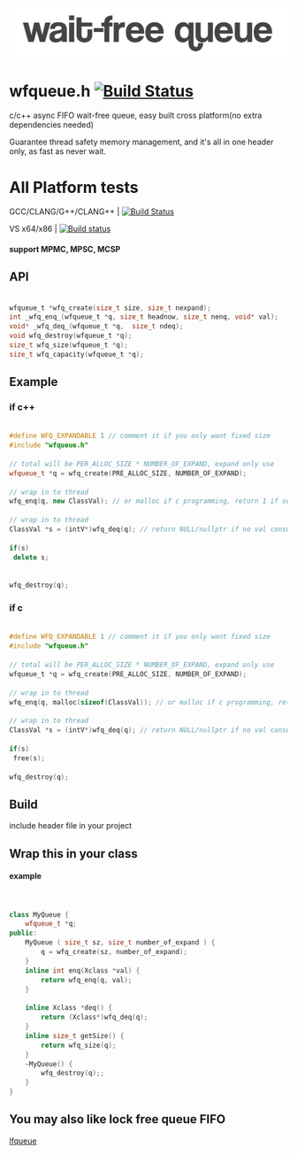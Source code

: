 <p align="left"><img src="wfqueue_logo.png" alt="wfqueue logo" /></p>

# wfqueue.h [![Build Status](https://travis-ci.org/Taymindis/wfqueue.svg?branch=master)](https://travis-ci.org/Taymindis/wfqueue)

c/c++ async FIFO wait-free queue, easy built cross platform(no extra dependencies needed) 

Guarantee thread safety memory management, and it's all in one header only, as fast as never wait.


# All Platform tests

GCC/CLANG/G++/CLANG++ | [![Build Status](https://travis-ci.org/Taymindis/wfqueue.svg?branch=master)](https://travis-ci.org/Taymindis/wfqueue)

VS x64/x86 | [![Build status](https://ci.appveyor.com/api/projects/status/k8rwm0cyfd4tq481?svg=true)](https://ci.appveyor.com/project/Taymindis/wfqueue)


#### support MPMC, MPSC, MCSP

## API 
```c

wfqueue_t *wfq_create(size_t size, size_t nexpand);
int _wfq_enq_(wfqueue_t *q, size_t headnow, size_t nenq, void* val);
void* _wfq_deq_(wfqueue_t *q,  size_t ndeq);
void wfq_destroy(wfqueue_t *q);
size_t wfq_size(wfqueue_t *q);
size_t wfq_capacity(wfqueue_t *q);

```


## Example

### if c++

```c++

#define WFQ_EXPANDABLE 1 // comment it if you only want fixed size
#include "wfqueue.h"

// total will be PER_ALLOC_SIZE * NUMBER_OF_EXPAND, expand only use
wfqueue_t *q = wfq_create(PRE_ALLOC_SIZE, NUMBER_OF_EXPAND); 

// wrap in to thread
wfq_enq(q, new ClassVal); // or malloc if c programming, return 1 if success enqueue

// wrap in to thread
ClassVal *s = (intV*)wfq_deq(q); // return NULL/nullptr if no val consuming

if(s)
 delete s;


wfq_destroy(q);

```

### if c

```c

#define WFQ_EXPANDABLE 1 // comment it if you only want fixed size
#include "wfqueue.h"

// total will be PER_ALLOC_SIZE * NUMBER_OF_EXPAND, expand only use
wfqueue_t *q = wfq_create(PRE_ALLOC_SIZE, NUMBER_OF_EXPAND); 

// wrap in to thread
wfq_enq(q, malloc(sizeof(ClassVal)); // or malloc if c programming, return 1 if success enqueue

// wrap in to thread
ClassVal *s = (intV*)wfq_deq(q); // return NULL/nullptr if no val consuming

if(s)
 free(s);

wfq_destroy(q);

```

## Build

include header file in your project


## Wrap this in your class

#### example 

```c++


class MyQueue {
	wfqueue_t *q;
public:
	MyQueue ( size_t sz, size_t number_of_expand ) {
		q = wfq_create(sz, number_of_expand);
	}
	inline int enq(Xclass *val) {
		return wfq_enq(q, val);
	}

	inline Xclass *deq() {
		return (Xclass*)wfq_deq(q);
	}
	inline size_t getSize() {
		return wfq_size(q);
	}
	~MyQueue() {
		wfq_destroy(q);;
	}
}

```


## You may also like lock free queue FIFO

[lfqueue](https://github.com/Taymindis/wfqueue)